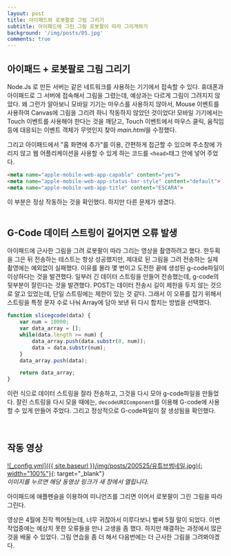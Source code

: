 ```yaml
---
layout: post
title: 아이패드와 로봇팔로 그림 그리기
subtitle: 아이패드에 그린 그림 로봇팔이 따라 그리게하기
background: '/img/posts/05.jpg'
comments: true
---
```


## 아이패드 + 로봇팔로 그림 그리기
Node.Js 로 만든 서버는 같은 네트워크를 사용하는 기기에서 접속할 수 있다. 휴대폰과 아이패드로 그 서버에 접속해서 그림을 그렸는데, 예상과는 다르게 그림이 그려지지 않았다. 왜 그런가 알아보니 모바일 기기는 마우스를 사용하지 않아서, Mouse 이벤트를 사용하여 Canvas에 그림을 그리려 하니 작동하지 않았던 것이었다! 모바일 기기에서는 Touch 이벤트를 사용해야 한다는 것을 깨닫고, Touch 이벤트에서 마우스 클릭, 움직임 등에 대응되는 이벤트 객체가 무엇인지 찾아 *main.html*을 수정했다.

그리고 아이패드에서 "홈 화면에 추가"를 이용, 간편하게 접근할 수 있으며 주소창에 가리지 않고 웹 어플리케이션을 사용할 수 있게 하는 코드를 ```<head>```태그 안에 넣어 주었다.

```html
<meta name="apple-mobile-web-app-capable" content="yes">
<meta name="apple-mobile-web-app-status-bar-style" content="default">
<meta name="apple-mobile-web-app-title" content="ESCARA">
```


이 부분은 정상 작동하는 것을 확인했다. 하지만 다른 문제가 생겼다.
<br>
<br>

## G-Code 데이터 스트링이 길어지면 오류 발생
아이패드에 근사한 그림을 그려 로봇팔이 따라 그리는 영상을 촬영하려고 했다. 한두획을 그은 뒤 전송하는 테스트는 항상 성공했지만, 제대로 된 그림을 그려 전송하는 실제 촬영에는 예외없이 실패했다. 이유를 몰라 몇 번이고 도전한 끝에 생성된 g-code파일이 이상하다는 것을 발견했다. 일부러 긴 데이터 스트링을 만들어 전송했는데, g-code의 뒷부분이 잘린다는 것을 발견했다. POST는 데이터 전송시 길이 제한을 두지 않는 것으로 알고 있었는데, 단일 스트링에는 제한이 있는 것 같다. 그래서 이 오류를 잡기 위해서 스트링을 특정 문자 수로 나눠 Array에 담아 보낸 뒤 다시 합치는 방법을 선택했다.


```js
function slicegcode(data) {
    var num = 10000;
    var data_array = [];
    while(data.length >= num) {
        data_array.push(data.substr(0, num));
        data = data.substr(num);
    }
    data_array.push(data);

    return data_array;
}
```

이런 식으로 데이터 스트링을 잘라 전송하고, 그것을 다시 모아 g-code파일을 만들었다. 잘린 스트링을 다시 모을 때에는, ```decodeURIComponent```를 이용해 G-code에 사용할 수 있게 만들어 주었다. 그리고 정상적으로 G-code파일이 잘 생성됨을 확인했다.   

<br>

## 작동 영상
[![_config.yml]({{ site.baseurl }}/img/posts/200525/유튜브썸네일.jpg){: width="100%"}](https://www.youtube.com/watch?v=pEVLhL1p7I8=0s){: target="_blank"}   
*이미지를 누르면 해당 동영상 링크가 새 창에서 열립니다.*

아이패드에 애플펜슬을 이용하여 미니언즈를 그리면 이어서 로봇팔이 그린 그림을 따라 그린다.

영상은 4월에 진작 찍어뒀는데, 너무 귀찮아서 미루다보니 벌써 5월 말이 되었다. 이번 작업중에는 예상치 못한 오류들을 만나 고생을 좀 했다. 하지만 해결하는 과정에서 많은 것을 배울 수 있었다. 그림 연습을 좀 더 해서 다음번에는 더 근사한 그림을 그려봐야겠다. 
